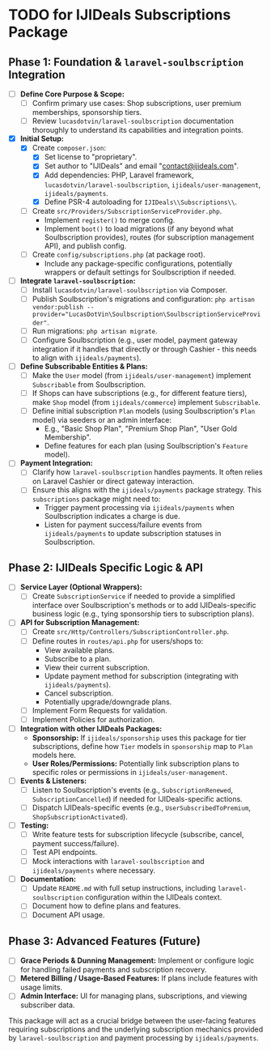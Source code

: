 # TODO for IJIDeals Subscriptions Package

## Phase 1: Foundation & `laravel-soulbscription` Integration

- [ ] **Define Core Purpose & Scope:**
    - [ ] Confirm primary use cases: Shop subscriptions, user premium memberships, sponsorship tiers.
    - [ ] Review `lucasdotvin/laravel-soulbscription` documentation thoroughly to understand its capabilities and integration points.
- [X] **Initial Setup:**
    - [X] Create `composer.json`:
        - [X] Set license to "proprietary".
        - [X] Set author to "IJIDeals" and email "contact@ijideals.com".
        - [X] Add dependencies: PHP, Laravel framework, `lucasdotvin/laravel-soulbscription`, `ijideals/user-management`, `ijideals/payments`.
        - [X] Define PSR-4 autoloading for `IJIDeals\\Subscriptions\\`.
    - [ ] Create `src/Providers/SubscriptionServiceProvider.php`.
        - Implement `register()` to merge config.
        - Implement `boot()` to load migrations (if any beyond what Soulbscription provides), routes (for subscription management API), and publish config.
    - [ ] Create `config/subscriptions.php` (at package root).
        - Include any package-specific configurations, potentially wrappers or default settings for Soulbscription if needed.
- [ ] **Integrate `laravel-soulbscription`:**
    - [ ] Install `lucasdotvin/laravel-soulbscription` via Composer.
    - [ ] Publish Soulbscription's migrations and configuration: `php artisan vendor:publish --provider="LucasDotVin\Soulbscription\SoulbscriptionServiceProvider"`.
    - [ ] Run migrations: `php artisan migrate`.
    - [ ] Configure Soulbscription (e.g., user model, payment gateway integration if it handles that directly or through Cashier - this needs to align with `ijideals/payments`).
- [ ] **Define Subscribable Entities & Plans:**
    - [ ] Make the `User` model (from `ijideals/user-management`) implement `Subscribable` from Soulbscription.
    - [ ] If Shops can have subscriptions (e.g., for different feature tiers), make `Shop` model (from `ijideals/commerce`) implement `Subscribable`.
    - [ ] Define initial subscription `Plan` models (using Soulbscription's `Plan` model) via seeders or an admin interface:
        - E.g., "Basic Shop Plan", "Premium Shop Plan", "User Gold Membership".
        - Define features for each plan (using Soulbscription's `Feature` model).
- [ ] **Payment Integration:**
    - [ ] Clarify how `laravel-soulbscription` handles payments. It often relies on Laravel Cashier or direct gateway interaction.
    - [ ] Ensure this aligns with the `ijideals/payments` package strategy. This `subscriptions` package might need to:
        - Trigger payment processing via `ijideals/payments` when Soulbscription indicates a charge is due.
        - Listen for payment success/failure events from `ijideals/payments` to update subscription statuses in Soulbscription.

## Phase 2: IJIDeals Specific Logic & API

- [ ] **Service Layer (Optional Wrappers):**
    - [ ] Create `SubscriptionService` if needed to provide a simplified interface over Soulbscription's methods or to add IJIDeals-specific business logic (e.g., tying sponsorship tiers to subscription plans).
- [ ] **API for Subscription Management:**
    - [ ] Create `src/Http/Controllers/SubscriptionController.php`.
    - [ ] Define routes in `routes/api.php` for users/shops to:
        - View available plans.
        - Subscribe to a plan.
        - View their current subscription.
        - Update payment method for subscription (integrating with `ijideals/payments`).
        - Cancel subscription.
        - Potentially upgrade/downgrade plans.
    - [ ] Implement Form Requests for validation.
    - [ ] Implement Policies for authorization.
- [ ] **Integration with other IJIDeals Packages:**
    - **Sponsorship:** If `ijideals/sponsorship` uses this package for tier subscriptions, define how `Tier` models in `sponsorship` map to `Plan` models here.
    - **User Roles/Permissions:** Potentially link subscription plans to specific roles or permissions in `ijideals/user-management`.
- [ ] **Events & Listeners:**
    - [ ] Listen to Soulbscription's events (e.g., `SubscriptionRenewed`, `SubscriptionCancelled`) if needed for IJIDeals-specific actions.
    - [ ] Dispatch IJIDeals-specific events (e.g., `UserSubscribedToPremium`, `ShopSubscriptionActivated`).
- [ ] **Testing:**
    - [ ] Write feature tests for subscription lifecycle (subscribe, cancel, payment success/failure).
    - [ ] Test API endpoints.
    - [ ] Mock interactions with `laravel-soulbscription` and `ijideals/payments` where necessary.
- [ ] **Documentation:**
    - [ ] Update `README.md` with full setup instructions, including `laravel-soulbscription` configuration within the IJIDeals context.
    - [ ] Document how to define plans and features.
    - [ ] Document API usage.

## Phase 3: Advanced Features (Future)

- [ ] **Grace Periods & Dunning Management:** Implement or configure logic for handling failed payments and subscription recovery.
- [ ] **Metered Billing / Usage-Based Features:** If plans include features with usage limits.
- [ ] **Admin Interface:** UI for managing plans, subscriptions, and viewing subscriber data.

This package will act as a crucial bridge between the user-facing features requiring subscriptions and the underlying subscription mechanics provided by `laravel-soulbscription` and payment processing by `ijideals/payments`.
